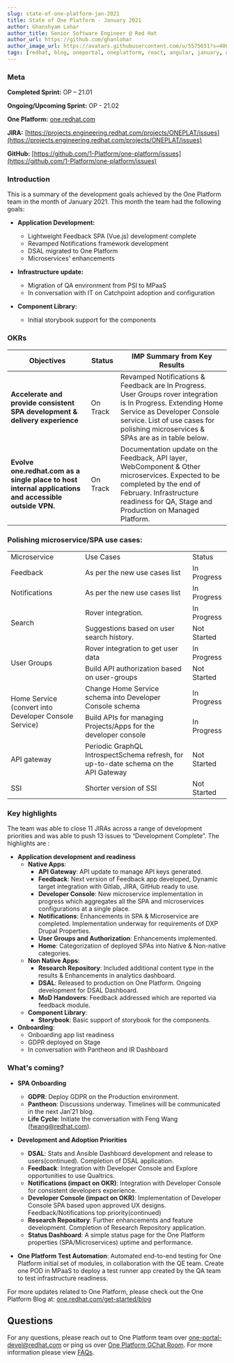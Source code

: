 ```yaml
---
slug: state-of-one-platform-jan-2021
title: State of One Platform - January 2021
author: Ghanshyam Lohar
author_title: Senior Software Engineer @ Red Hat
author_url: https://github.com/ghanlohar
author_image_url: https://avatars.githubusercontent.com/u/5575651?s=400&v=4
tags: [redhat, blog, oneportal, oneplatform, react, angular, january, update]
---
```

### Meta
**Completed Sprint:** OP – 21.01

**Ongoing/Upcoming Sprint:** OP - 21.02

**One Platform:** [one.redhat.com](https://one.redhat.com)

**JIRA:** [https://projects.engineering.redhat.com/projects/ONEPLAT/issues](https://projects.engineering.redhat.com/projects/ONEPLAT/issues)

**GitHub:** [https://github.com/1-Platform/one-platform/issues](https://github.com/1-Platform/one-platform/issues)

### Introduction
This is a summary of the development goals achieved by the One Platform team in the month of January 2021. This month the team had the following goals:

- **Application Development:**
  * Lightweight Feedback SPA (Vue.js) development complete
  * Revamped Notifications framework development
  * DSAL migrated to One Platform
  * Microservices' enhancements

- **Infrastructure update:**
  * Migration of QA environment from PSI to MPaaS
  * In conversation with IT on Catchpoint adoption and configuration

- **Component Library:**
  * Initial storybook support for the components

### OKRs

Objectives  | Status | IMP Summary from Key Results
---|---|---
 **Accelerate and provide consistent SPA development & delivery experience** | On Track | Revamped Notifications & Feedback are In Progress. User Groups rover integration is In Progress. Extending Home Service as Developer Console service. List of use cases for polishing microservices & SPAs are as in table below.
 **Evolve one.redhat.com as a single place to host internal applications and accessible outside VPN.** | On Track | Documentation update on the Feedback, API layer, WebComponent & Other microservices. Expected to be completed by the end of February. Infrastructure readiness for QA, Stage and Production on Managed Platform.

### Polishing microservice/SPA use cases:
<table>
  <tr>
   <td>Microservice
   </td>
   <td>Use Cases
   </td>
   <td>Status
   </td>
  </tr>
  <tr>
   <td>Feedback
   </td>
   <td>As per the new use cases list
   </td>
   <td>In Progress
   </td>
  </tr>
  <tr>
   <td>Notifications
   </td>
   <td>As per the new use cases list
   </td>
   <td>In Progress
   </td>
  </tr>
  <tr>
   <td rowspan="2" >Search
   </td>
   <td>Rover integration.
   </td>
   <td>In Progress
   </td>
  </tr>
  <tr>
   <td>Suggestions based on user search history.
   </td>
   <td>Not Started
   </td>
  </tr>
  <tr>
   <td rowspan="2" >User Groups
   </td>
   <td>Rover integration to get user data
   </td>
   <td>In Progress
   </td>
  </tr>
  <tr>
   <td>Build API authorization based on user-groups
   </td>
   <td>Not Started
   </td>
  </tr>
  <tr>
   <td rowspan="2" >Home Service (convert into Developer Console Service)
   </td>
   <td>Change Home Service schema into Developer Console schema
   </td>
   <td>In Progress
   </td>
  </tr>
  <tr>
   <td>Build APIs for managing Projects/Apps for the developer console
   </td>
   <td>In Progress
   </td>
  </tr>
  <tr>
   <td>API gateway
   </td>
   <td>Periodic GraphQL IntrospectSchema refresh, for up-to-date schema on the API Gateway
   </td>
   <td>Not Started
   </td>
  </tr>
  <tr>
   <td>SSI
   </td>
   <td>Shorter version of SSI
   </td>
   <td>Not Started
   </td>
  </tr>
</table>

### Key highlights
The team was able to close 11 JIRAs across a range of development priorities and was able to push 13 issues to “Development Complete”. The highlights are :

- **Application development and readiness**
  - **Native Apps**:
    - **API Gateway**: API update to manage API keys generated.
    - **Feedback**: Next version of Feedback app developed, Dynamic target integration with Gitlab, JIRA, GitHub ready to use.
    - **Developer Console**: New microservice implementation in progress which aggregates all the SPA and microservices configurations at a single place.
    - **Notifications**: Enhancements in SPA & Microservice are completed. Implementation underway for requirements of DXP Drupal Properties.
    - **User Groups and Authorization**: Enhancements implemented.
    - **Home**: Categorization of deployed SPAs into Native & Non-native categories.
  - **Non Native Apps**:
    - **Research Repository**: Included additional content type in the results  & Enhancements in analytics dashboard.
    - **DSAL**: Released to production on One Platform. Ongoing development for DSAL Dashboard.
    - **MoD Handovers**: Feedback addressed which are reported via feedback module.
  - **Component Library**:
    - **Storybook**: Basic support of storybook for the components.
- **Onboarding**:
  - Onboarding app list readiness
  - GDPR deployed on Stage
  - In conversation with Pantheon and IR Dashboard

### What's coming?

- **SPA Onboarding**
  - **GDPR**: Deploy GDPR on the Production environment.
  - **Pantheon**: Discussions underway. Timelines will be communicated in the next Jan’21 blog.
  - **Life Cycle**: Initiate the conversation with  Feng Wang (fwang@redhat.com).

- **Development and Adoption Priorities**
  - **DSAL**: Stats and Ansible Dashboard development and release to users(continued). Completion of DSAL application.
  - **Feedback**: Integration with Developer Console and Explore opportunities to use Qualtrics.
  - **Notifications (impact on OKR)**: Integration with Developer Console for consistent developers experience.
  - **Developer Console (impact on OKR)**: Implementation of Developer Console SPA based upon approved UX designs. Feedback/Notifications top priority(continued)
  - **Research Repository**: Further enhancements and feature development. Completion of Research Repository application.
  - **Status Dashboard**: A simple status page for the One Platform properties (SPA/Microservices) uptime and performance.

- **One Platform Test Automation**: Automated end-to-end testing for One Platform initial set of modules, in collaboration with the QE team. Create one POD in MPaaS to deploy a test runner app created by the QA team to test infrastructure readiness.

For more updates related to One Platform, please check out the One Platform Blog at: [one.redhat.com/get-started/blog](https://one.redhat.com/get-started/blog/)
## Questions

For any questions, please reach out to One Platform team over [one-portal-devel@redhat.com](mailto:one-portal-devel@redhat.com) or ping us over [One Platform GChat Room](https://chat.google.com/room/AAAAF4M7oZE).
For more information please view [FAQs](/docs/faqs).

